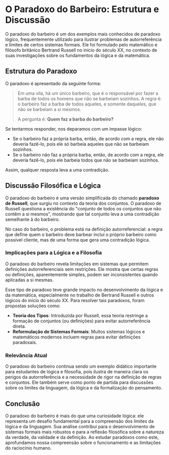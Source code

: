 # O Paradoxo do Barbeiro: Estrutura e Discussão

O paradoxo do barbeiro é um dos exemplos mais conhecidos de paradoxo lógico, frequentemente utilizado para ilustrar problemas de autorreferência e limites de certos sistemas formais. Ele foi formulado pelo matemático e filósofo britânico Bertrand Russell no início do século XX, no contexto de suas investigações sobre os fundamentos da lógica e da matemática.

## Estrutura do Paradoxo

O paradoxo é apresentado da seguinte forma:

> Em uma vila, há um único barbeiro, que é o responsável por fazer a barba de todos os homens que não se barbeiam sozinhos. A regra é: o barbeiro faz a barba de todos aqueles, e somente daqueles, que não se barbeiam a si mesmos.  
>  
> A pergunta é: **Quem faz a barba do barbeiro?**

Se tentarmos responder, nos deparamos com um impasse lógico:

- Se o barbeiro faz a própria barba, então, de acordo com a regra, ele não deveria fazê-lo, pois ele só barbeia aqueles que não se barbeiam sozinhos.
- Se o barbeiro não faz a própria barba, então, de acordo com a regra, ele deveria fazê-lo, pois ele barbeia todos que não se barbeiam sozinhos.

Assim, qualquer resposta leva a uma contradição.

## Discussão Filosófica e Lógica

O paradoxo do barbeiro é uma versão simplificada do chamado **paradoxo de Russell**, que surgiu no contexto da teoria dos conjuntos. O paradoxo de Russell questiona a existência do "conjunto de todos os conjuntos que não contêm a si mesmos", mostrando que tal conjunto leva a uma contradição semelhante à do barbeiro.

No caso do barbeiro, o problema está na definição autorreferencial: a regra que define quem o barbeiro deve barbear inclui o próprio barbeiro como possível cliente, mas de uma forma que gera uma contradição lógica.

### Implicações para a Lógica e a Filosofia

O paradoxo do barbeiro revela limitações em sistemas que permitem definições autorreferenciais sem restrições. Ele mostra que certas regras ou definições, aparentemente simples, podem ser inconsistentes quando aplicadas a si mesmas.

Esse tipo de paradoxo teve grande impacto no desenvolvimento da lógica e da matemática, especialmente no trabalho de Bertrand Russell e outros lógicos do início do século XX. Para resolver tais paradoxos, foram propostas soluções como:

- **Teoria dos Tipos**: Introduzida por Russell, essa teoria restringe a formação de conjuntos (ou definições) para evitar autorreferência direta.
- **Reformulação de Sistemas Formais**: Muitos sistemas lógicos e matemáticos modernos incluem regras para evitar definições paradoxais.

### Relevância Atual

O paradoxo do barbeiro continua sendo um exemplo didático importante para estudantes de lógica e filosofia, pois ilustra de maneira clara os perigos da autorreferência e a necessidade de rigor na definição de regras e conjuntos. Ele também serve como ponto de partida para discussões sobre os limites da linguagem, da lógica e da formalização do pensamento.

## Conclusão

O paradoxo do barbeiro é mais do que uma curiosidade lógica: ele representa um desafio fundamental para a compreensão dos limites da lógica e da linguagem. Sua análise contribui para o desenvolvimento de sistemas formais mais robustos e para a reflexão filosófica sobre a natureza da verdade, da validade e da definição. Ao estudar paradoxos como este, aprofundamos nossa compreensão sobre o funcionamento e as limitações do raciocínio humano.